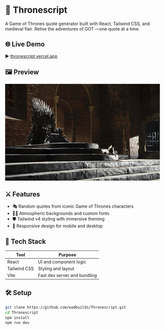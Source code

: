 # 🐉 Thronescript

A Game of Thrones quote generator built with React, Tailwind CSS, and medieval flair. Relive the adventures of GOT —one quote at a time.

## 🌐 Live Demo

▶️ [thronescript.vercel.app](https://thronescript.vercel.app)

## 🖼️ Preview

![Thronescript Screenshot](public/throneroom.jpeg)

## ⚔️ Features

- 🎭 Random quotes from iconic Game of Thrones characters
- 🧙‍♂️ Atmospheric backgrounds and custom fonts
- 🛡️ Tailwind v4 styling with immersive theming
- 📱 Responsive design for mobile and desktop

## 🧩 Tech Stack

| Tool         | Purpose                        |
|--------------|--------------------------------|
| React        | UI and component logic         |
| Tailwind CSS | Styling and layout             |
| Vite         | Fast dev server and bundling   |


## 🛠️ Setup

```bash
git clone https://github.com/wadbuilds/Thronescript.git
cd Thronescript
npm install
npm run dev

